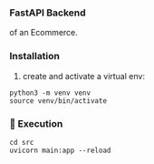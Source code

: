 ### FastAPI Backend
of an Ecommerce.

### Installation
1. create and activate a virtual env:
```
python3 -m venv venv
source venv/bin/activate
```

### 🚀 Execution
```
cd src
uvicorn main:app --reload
```